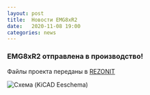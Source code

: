 ```yaml
---
layout: post
title:  Новости EMG8xR2
date:   2020-11-08 19:00
categories: news
---
```

### EMG8xR2 отправлена в производство!

Файлы проекта переданы в [REZONIT](www.resonit.ru)

![Схема (KiCAD Eeschema)](https://drive.google.com/uc?export=view&id=1L_DrWvEDwm783Buy2m62GdEQSulPrG8b)

